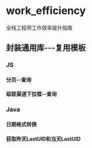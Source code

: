 # work_efficiency

全栈工程师工作效率提升指南

## 封装通用库---复用模板

### JS

#### 分页--查询

#### 级联渠道下拉框--查询



### Java

#### 日期格式转换

#### 获取昨天LastUID和当天LastUID

